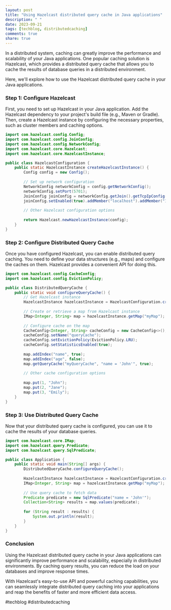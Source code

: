 ```yaml
---
layout: post
title: "Using Hazelcast distributed query cache in Java applications"
description: " "
date: 2023-09-21
tags: [techblog, distributedcaching]
comments: true
share: true
---
```


In a distributed system, caching can greatly improve the performance and scalability of your Java applications. One popular caching solution is Hazelcast, which provides a distributed query cache that allows you to cache the results of database queries in a distributed environment.

Here, we'll explore how to use the Hazelcast distributed query cache in your Java applications.

### Step 1: Configure Hazelcast

First, you need to set up Hazelcast in your Java application. Add the Hazelcast dependency to your project's build file (e.g., Maven or Gradle). Then, create a Hazelcast instance by configuring the necessary properties, such as cluster members and caching options.

```java
import com.hazelcast.config.Config;
import com.hazelcast.config.JoinConfig;
import com.hazelcast.config.NetworkConfig;
import com.hazelcast.core.Hazelcast;
import com.hazelcast.core.HazelcastInstance;

public class HazelcastConfiguration {
    public static HazelcastInstance createHazelcastInstance() {
        Config config = new Config();
        
        // Set up network configuration
        NetworkConfig networkConfig = config.getNetworkConfig();
        networkConfig.setPort(5701);
        JoinConfig joinConfig = networkConfig.getJoin().getTcpIpConfig();
        joinConfig.setEnabled(true).addMember("localhost").addMember("192.168.0.1");
        
        // Other Hazelcast configuration options
        
        return Hazelcast.newHazelcastInstance(config);
    }
}
```

### Step 2: Configure Distributed Query Cache

Once you have configured Hazelcast, you can enable distributed query caching. You need to define your data structures (e.g., maps) and configure the caches on them. Hazelcast provides a convenient API for doing this.

```java
import com.hazelcast.config.CacheConfig;
import com.hazelcast.config.EvictionPolicy;

public class DistributedQueryCache {
    public static void configureQueryCache() {
        // Get Hazelcast instance
        HazelcastInstance hazelcastInstance = HazelcastConfiguration.createHazelcastInstance();
        
        // Create or retrieve a map from Hazelcast instance
        IMap<Integer, String> map = hazelcastInstance.getMap("myMap");
        
        // Configure cache on the map
        CacheConfig<Integer, String> cacheConfig = new CacheConfig<>();
        cacheConfig.setName("queryCache");
        cacheConfig.setEvictionPolicy(EvictionPolicy.LRU);
        cacheConfig.setStatisticsEnabled(true);
        
        map.addIndex("name", true);
        map.addIndex("age", false);
        map.getQueryCache("myQueryCache", "name = 'John'", true);
        
        // Other cache configuration options
        
        map.put(1, "John");
        map.put(2, "Jane");
        map.put(3, "Emily");
    }
}
```

### Step 3: Use Distributed Query Cache

Now that your distributed query cache is configured, you can use it to cache the results of your database queries.

```java
import com.hazelcast.core.IMap;
import com.hazelcast.query.Predicate;
import com.hazelcast.query.SqlPredicate;

public class Application {
    public static void main(String[] args) {
        DistributedQueryCache.configureQueryCache();
        
        HazelcastInstance hazelcastInstance = HazelcastConfiguration.createHazelcastInstance();
        IMap<Integer, String> map = hazelcastInstance.getMap("myMap");
        
        // Use query cache to fetch data
        Predicate predicate = new SqlPredicate("name = 'John'");
        Collection<String> results = map.values(predicate);
        
        for (String result : results) {
            System.out.println(result);
        }
    }
}
```

### Conclusion

Using the Hazelcast distributed query cache in your Java applications can significantly improve performance and scalability, especially in distributed environments. By caching query results, you can reduce the load on your databases and improve response times.

With Hazelcast's easy-to-use API and powerful caching capabilities, you can seamlessly integrate distributed query caching into your applications and reap the benefits of faster and more efficient data access.

#techblog #distributedcaching